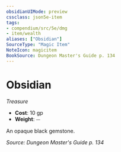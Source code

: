 ```yaml
---
obsidianUIMode: preview
cssclass: json5e-item
tags:
- compendium/src/5e/dmg
- item/wealth
aliases: ["Obsidian"]
SourceType: "Magic Item"
NoteIcon: magicitem
BookSource: Dungeon Master's Guide p. 134
---
```

# Obsidian
*Treasure*  

- **Cost**: 10 gp
- **Weight**: ⏤

An opaque black gemstone.

*Source: Dungeon Master's Guide p. 134*